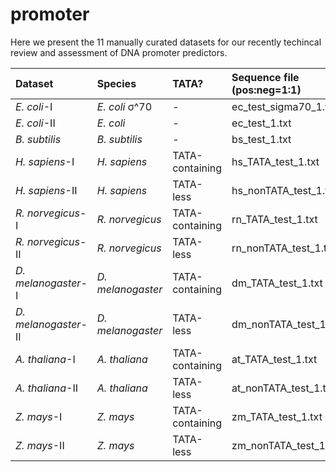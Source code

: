# promoter

Here we present the 11 manually curated datasets for our recently techincal review and assessment of DNA promoter predictors.

| Dataset   | Species   |TATA?|Sequence file (pos:neg=1:1)|Sequence file (pos:neg=1:2)|Sequence file (pos:neg=1:3)|Sequence file (pos:neg=1:4)|Sequence file (pos:neg=1:5)|Sequence length|
|:----------|:----------|:----|:--------------------------|:--------------------------|---------------------------|---------------------------|---------------------------|--------------|
|*E. coli*-I|*E. coli* σ^70|-|ec_test_sigma70_1.txt|ec_test_sigma70_2.txt|ec_test_sigma70_3.txt|ec_test_sigma70_4.txt|ec_test_sigma70_5.txt|81 bp|
|*E. coli*-II|*E. coli*|-|ec_test_1.txt|ec_test_2.txt|ec_test_3.txt|ec_test_4.txt|ec_test_5.txt|81 bp|
|*B. subtilis*|*B. subtilis*|-|bs_test_1.txt|bs_test_2.txt|bs_test_3.txt|bs_test_4.txt|bs_test_5.txt|81 bp|
|*H. sapiens*-I|*H. sapiens*|TATA-containing|hs_TATA_test_1.txt|hs_TATA_test_2.txt|hs_TATA_test_3.txt|hs_TATA_test_4.txt|hs_TATA_test_5.txt|251;300;1001 bp
|*H. sapiens*-II|*H. sapiens*|TATA-less|hs_nonTATA_test_1.txt|hs_nonTATA_test_2.txt|hs_nonTATA_test_3.txt|hs_nonTATA_test_4.txt|hs_nonTATA_test_5.txt|251;300;1001 bp
|*R. norvegicus*-I|*R. norvegicus*|TATA-containing|rn_TATA_test_1.txt|rn_TATA_test_2.txt|rn_TATA_test_3.txt|rn_TATA_test_4.txt|rn_TATA_test_5.txt|251;300;1001 bp
|*R. norvegicus*-II|*R. norvegicus*|TATA-less|rn_nonTATA_test_1.txt|rn_nonTATA_test_2.txt|rn_nonTATA_test_3.txt|rn_nonTATA_test_4.txt|rn_nonTATA_test_5.txt|251;300;1001 bp
|*D. melanogaster*-I|*D. melanogaster*|TATA-containing|dm_TATA_test_1.txt|dm_TATA_test_2.txt|dm_TATA_test_3.txt|dm_TATA_test_4.txt|dm_TATA_test_5.txt|300;1001 bp
|*D. melanogaster*-II|*D. melanogaster*|TATA-less|dm_nonTATA_test_1.txt|dm_nonTATA_test_2.txt|dm_nonTATA_test_3.txt|dm_nonTATA_test_4.txt|dm_nonTATA_test_5.txt|300;1001 bp
|*A. thaliana*-I|*A. thaliana*|TATA-containing|at_TATA_test_1.txt|at_TATA_test_2.txt|at_TATA_test_3.txt|at_TATA_test_4.txt|at_TATA_test_5.txt|251;300;1001 bp
|*A. thaliana*-II|*A. thaliana*|TATA-less|at_nonTATA_test_1.txt|at_nonTATA_test_2.txt|at_nonTATA_test_3.txt|at_nonTATA_test_4.txt|at_nonTATA_test_5.txt|251;300;1001 bp
|*Z. mays*-I|*Z. mays*|TATA-containing|zm_TATA_test_1.txt|zm_TATA_test_2.txt|zm_TATA_test_3.txt|zm_TATA_test_4.txt|zm_TATA_test_5.txt|251;300;1001 bp
|*Z. mays*-II|*Z. mays*|TATA-less|zm_nonTATA_test_1.txt|zm_nonTATA_test_2.txt|zm_nonTATA_test_3.txt|zm_nonTATA_test_4.txt|zm_nonTATA_test_5.txt|251;300;1001 bp
